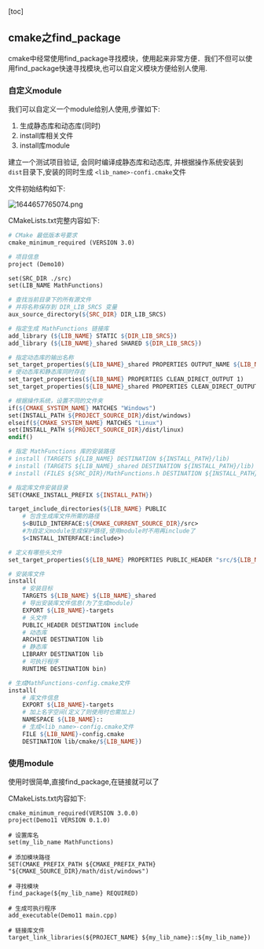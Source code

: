 [toc]

## cmake之find_package

cmake中经常使用find_package寻找模块，使用起来非常方便．我们不但可以使用find_package快速寻找模块,也可以自定义模块方便给别人使用.

### 自定义module

我们可以自定义一个module给别人使用,步骤如下:

1. 生成静态库和动态库(同时)
2. install库相关文件
3. install库module

建立一个测试项目验证, 会同时编译成静态库和动态库, 并根据操作系统安装到 `dist`目录下,安装的同时生成 `<lib_name>-confi.cmake`文件

文件初始结构如下:

![1644657765074.png](image/cmake之find_package/1644657765074.png)

CMakeLists.txt完整内容如下:

```makefile
# CMake 最低版本号要求
cmake_minimum_required (VERSION 3.0)

# 项目信息
project (Demo10)

set(SRC_DIR ./src)
set(LIB_NAME MathFunctions)

# 查找当前目录下的所有源文件
# 并将名称保存到 DIR_LIB_SRCS 变量
aux_source_directory(${SRC_DIR} DIR_LIB_SRCS)

# 指定生成 MathFunctions 链接库
add_library (${LIB_NAME} STATIC ${DIR_LIB_SRCS})
add_library (${LIB_NAME}_shared SHARED ${DIR_LIB_SRCS})

# 指定动态库的输出名称
set_target_properties(${LIB_NAME}_shared PROPERTIES OUTPUT_NAME ${LIB_NAME})
# 使动态库和静态库同时存在
set_target_properties(${LIB_NAME} PROPERTIES CLEAN_DIRECT_OUTPUT 1)
set_target_properties(${LIB_NAME}_shared PROPERTIES CLEAN_DIRECT_OUTPUT 1)

# 根据操作系统，设置不同的文件夹
if(${CMAKE_SYSTEM_NAME} MATCHES "Windows")
set(INSTALL_PATH ${PROJECT_SOURCE_DIR}/dist/windows)
elseif(${CMAKE_SYSTEM_NAME} MATCHES "Linux")
set(INSTALL_PATH ${PROJECT_SOURCE_DIR}/dist/linux)
endif()

# 指定 MathFunctions 库的安装路径
# install (TARGETS ${LIB_NAME} DESTINATION ${INSTALL_PATH}/lib)
# install (TARGETS ${LIB_NAME}_shared DESTINATION ${INSTALL_PATH}/lib)
# install (FILES ${SRC_DIR}/MathFunctions.h DESTINATION ${INSTALL_PATH}/include)

# 指定库文件安装目录
SET(CMAKE_INSTALL_PREFIX ${INSTALL_PATH})

target_include_directories(${LIB_NAME} PUBLIC
    # 包含生成库文件所需的路径
    $<BUILD_INTERFACE:${CMAKE_CURRENT_SOURCE_DIR}/src>  
    #为自定义module生成保护路径,使用module时不用再include了
    $<INSTALL_INTERFACE:include>)   

# 定义有哪些头文件
set_target_properties(${LIB_NAME} PROPERTIES PUBLIC_HEADER "src/${LIB_NAME}.h")

# 安装库文件
install(
    # 安装目标
    TARGETS ${LIB_NAME} ${LIB_NAME}_shared
    # 导出安装库文件信息(为了生成module)
    EXPORT ${LIB_NAME}-targets
    # 头文件
    PUBLIC_HEADER DESTINATION include
    # 动态库
    ARCHIVE DESTINATION lib
    # 静态库
    LIBRARY DESTINATION lib
    # 可执行程序
    RUNTIME DESTINATION bin)

# 生成MathFunctions-config.cmake文件
install(
    # 库文件信息
    EXPORT ${LIB_NAME}-targets
    # 加上名字空间(定义了则使用时也需加上)
    NAMESPACE ${LIB_NAME}::
    # 生成<lib_name>-config.cmake文件
    FILE ${LIB_NAME}-config.cmake
    DESTINATION lib/cmake/${LIB_NAME})
```

### 使用module

使用时很简单,直接find_package,在链接就可以了

CMakeLists.txt内容如下:

```
cmake_minimum_required(VERSION 3.0.0)
project(Demo11 VERSION 0.1.0)

# 设置库名
set(my_lib_name MathFunctions)

# 添加模块路径
SET(CMAKE_PREFIX_PATH ${CMAKE_PREFIX_PATH} "${CMAKE_SOURCE_DIR}/math/dist/windows")

# 寻找模块
find_package(${my_lib_name} REQUIRED)

# 生成可执行程序
add_executable(Demo11 main.cpp)

# 链接库文件
target_link_libraries(${PROJECT_NAME} ${my_lib_name}::${my_lib_name})
```
